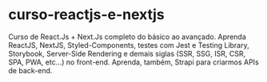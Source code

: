 # curso-reactjs-e-nextjs
Curso de React.Js + Next.Js completo do básico ao avançado. Aprenda ReactJS, NextJS, Styled-Components, testes com Jest e Testing Library, Storybook, Server-Side Rendering e demais siglas (SSR, SSG, ISR, CSR, SPA, PWA, etc...) no front-end. Aprenda, também, Strapi para criarmos APIs de back-end.
